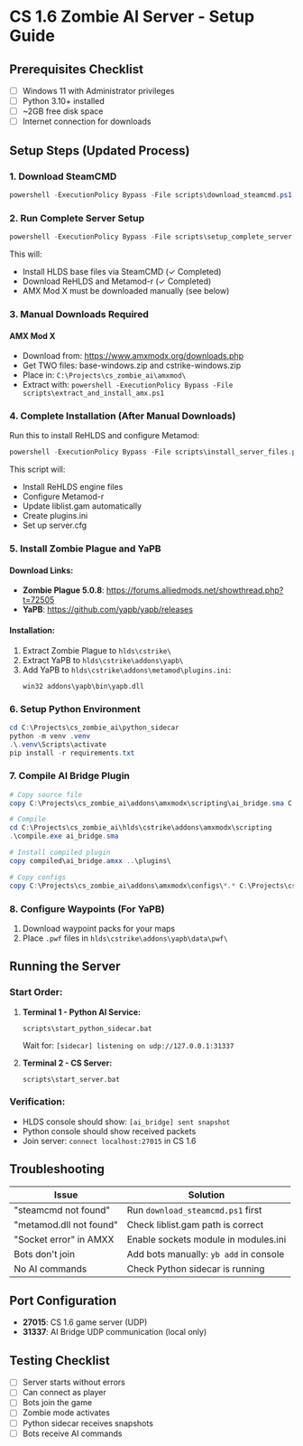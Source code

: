 # CS 1.6 Zombie AI Server - Setup Guide

## Prerequisites Checklist
- [ ] Windows 11 with Administrator privileges
- [ ] Python 3.10+ installed
- [ ] ~2GB free disk space
- [ ] Internet connection for downloads

## Setup Steps (Updated Process)

### 1. Download SteamCMD
```powershell
powershell -ExecutionPolicy Bypass -File scripts\download_steamcmd.ps1
```

### 2. Run Complete Server Setup
```powershell
powershell -ExecutionPolicy Bypass -File scripts\setup_complete_server.ps1
```
This will:
- Install HLDS base files via SteamCMD (✓ Completed)
- Download ReHLDS and Metamod-r (✓ Completed)
- AMX Mod X must be downloaded manually (see below)

### 3. Manual Downloads Required

#### AMX Mod X
- Download from: https://www.amxmodx.org/downloads.php
- Get TWO files: base-windows.zip and cstrike-windows.zip
- Place in: `C:\Projects\cs_zombie_ai\amxmod\`
- Extract with: `powershell -ExecutionPolicy Bypass -File scripts\extract_and_install_amx.ps1`

### 4. Complete Installation (After Manual Downloads)

Run this to install ReHLDS and configure Metamod:
```powershell
powershell -ExecutionPolicy Bypass -File scripts\install_server_files.ps1
```

This script will:
- Install ReHLDS engine files
- Configure Metamod-r
- Update liblist.gam automatically
- Create plugins.ini
- Set up server.cfg

### 5. Install Zombie Plague and YaPB

#### Download Links:
- **Zombie Plague 5.0.8**: https://forums.alliedmods.net/showthread.php?t=72505
- **YaPB**: https://github.com/yapb/yapb/releases

#### Installation:
1. Extract Zombie Plague to `hlds\cstrike\`
2. Extract YaPB to `hlds\cstrike\addons\yapb\`
3. Add YaPB to `hlds\cstrike\addons\metamod\plugins.ini`:
   ```
   win32 addons\yapb\bin\yapb.dll
   ```

### 6. Setup Python Environment
```powershell
cd C:\Projects\cs_zombie_ai\python_sidecar
python -m venv .venv
.\.venv\Scripts\activate
pip install -r requirements.txt
```

### 7. Compile AI Bridge Plugin
```powershell
# Copy source file
copy C:\Projects\cs_zombie_ai\addons\amxmodx\scripting\ai_bridge.sma C:\Projects\cs_zombie_ai\hlds\cstrike\addons\amxmodx\scripting\

# Compile
cd C:\Projects\cs_zombie_ai\hlds\cstrike\addons\amxmodx\scripting
.\compile.exe ai_bridge.sma

# Install compiled plugin
copy compiled\ai_bridge.amxx ..\plugins\

# Copy configs
copy C:\Projects\cs_zombie_ai\addons\amxmodx\configs\*.* C:\Projects\cs_zombie_ai\hlds\cstrike\addons\amxmodx\configs\
```

### 8. Configure Waypoints (For YaPB)
1. Download waypoint packs for your maps
2. Place `.pwf` files in `hlds\cstrike\addons\yapb\data\pwf\`

## Running the Server

### Start Order:
1. **Terminal 1 - Python AI Service:**
   ```
   scripts\start_python_sidecar.bat
   ```
   Wait for: `[sidecar] listening on udp://127.0.0.1:31337`

2. **Terminal 2 - CS Server:**
   ```
   scripts\start_server.bat
   ```

### Verification:
- HLDS console should show: `[ai_bridge] sent snapshot`
- Python console should show received packets
- Join server: `connect localhost:27015` in CS 1.6

## Troubleshooting

| Issue | Solution |
|-------|----------|
| "steamcmd not found" | Run `download_steamcmd.ps1` first |
| "metamod.dll not found" | Check liblist.gam path is correct |
| "Socket error" in AMXX | Enable sockets module in modules.ini |
| Bots don't join | Add bots manually: `yb add` in console |
| No AI commands | Check Python sidecar is running |

## Port Configuration
- **27015**: CS 1.6 game server (UDP)
- **31337**: AI Bridge UDP communication (local only)

## Testing Checklist
- [ ] Server starts without errors
- [ ] Can connect as player
- [ ] Bots join the game
- [ ] Zombie mode activates
- [ ] Python sidecar receives snapshots
- [ ] Bots receive AI commands